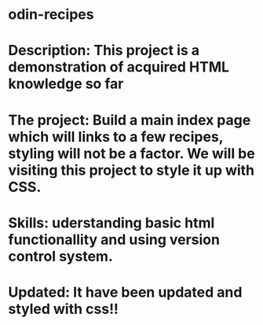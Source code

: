 # odin-recipes
#
# Description: This project is a demonstration of acquired HTML knowledge so far
# The project: Build a main index page which will links to a few recipes, styling will not be a factor. We will be visiting this project to style it up with CSS.
#
# Skills: uderstanding basic html functionallity and using version control system.
#
# Updated: It have been updated and styled with css!!